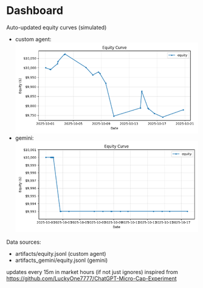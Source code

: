 # Dashboard

Auto-updated equity curves (simulated)

- custom agent: ![Equity Curve](artifacts/equity.png?v=bb652df)
- gemini: ![Equity Curve (Gemini)](artifacts_gemini/equity.png?v=bb652df)

Data sources:
- artifacts/equity.jsonl (custom agent)
- artifacts_gemini/equity.jsonl (gemini)

updates every 15m in market hours (if not just ignores)
inspired from https://github.com/LuckyOne7777/ChatGPT-Micro-Cap-Experiment